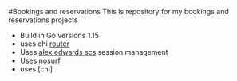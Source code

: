 #Bookings and reservations
This is repository for my bookings and reservations projects

- Build in Go versions 1.15
- uses chi [router](https://github.com/go-chi/chi/v5)
- Uses [alex edwards scs](https://github.com/alexedwards/scs/v2) session management
- Uses [nosurf](https://github.com/justinas/nosurf)
- uses [chi]